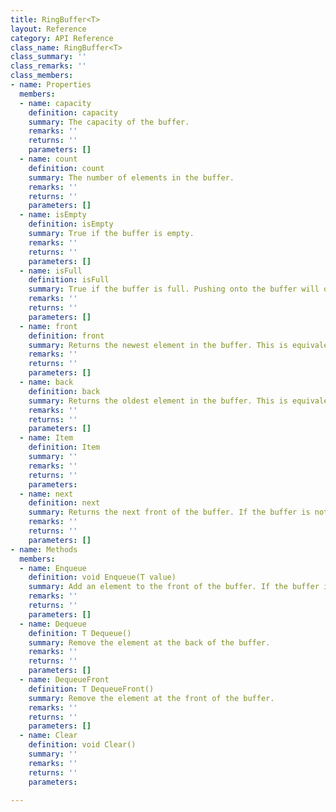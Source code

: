```yaml
---
title: RingBuffer<T>
layout: Reference
category: API Reference
class_name: RingBuffer<T>
class_summary: ''
class_remarks: ''
class_members:
- name: Properties
  members:
  - name: capacity
    definition: capacity
    summary: The capacity of the buffer.
    remarks: ''
    returns: ''
    parameters: []
  - name: count
    definition: count
    summary: The number of elements in the buffer.
    remarks: ''
    returns: ''
    parameters: []
  - name: isEmpty
    definition: isEmpty
    summary: True if the buffer is empty.
    remarks: ''
    returns: ''
    parameters: []
  - name: isFull
    definition: isFull
    summary: True if the buffer is full. Pushing onto the buffer will overwrite old elements.
    remarks: ''
    returns: ''
    parameters: []
  - name: front
    definition: front
    summary: Returns the newest element in the buffer. This is equivalent to calling buffer[0].
    remarks: ''
    returns: ''
    parameters: []
  - name: back
    definition: back
    summary: Returns the oldest element in the buffer. This is equivalent to calling buffer[buffer.count - 1].
    remarks: ''
    returns: ''
    parameters: []
  - name: Item
    definition: Item
    summary: ''
    remarks: ''
    returns: ''
    parameters: 
  - name: next
    definition: next
    summary: Returns the next front of the buffer. If the buffer is not full, this object has been allocated but is not  considered "inside" the buffer. If the buffer is full, this returns the oldest element. The buffer is  allocated during construction, so calling `buffer.Enqueue(buffer.next)` will advance the ring without  allocating any new objects.
    remarks: ''
    returns: ''
    parameters: []
- name: Methods
  members:
  - name: Enqueue
    definition: void Enqueue(T value)
    summary: Add an element to the front of the buffer. If the buffer is full, this overwrites the back of the buffer.
    remarks: ''
    returns: ''
    parameters: []
  - name: Dequeue
    definition: T Dequeue()
    summary: Remove the element at the back of the buffer.
    remarks: ''
    returns: ''
    parameters: []
  - name: DequeueFront
    definition: T DequeueFront()
    summary: Remove the element at the front of the buffer.
    remarks: ''
    returns: ''
    parameters: []
  - name: Clear
    definition: void Clear()
    summary: ''
    remarks: ''
    returns: ''
    parameters: 

---
```

